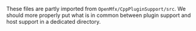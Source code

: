 These files are partly imported from `OpenMfx/CppPluginSupport/src`.
We should more properly put what is in common between plugin support and host support in a dedicated directory.
